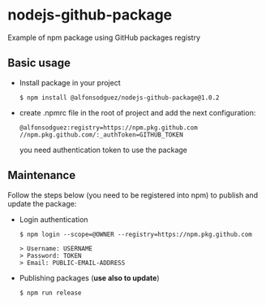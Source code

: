 # nodejs-github-package
Example of npm package using GitHub packages registry


## Basic usage
* Install package in your project
  ```
  $ npm install @alfonsodguez/nodejs-github-package@1.0.2
  ```
* create .npmrc file in the root of project and add the next configuration: 
  ```
  @alfonsodguez:registry=https://npm.pkg.github.com
  //npm.pkg.github.com/:_authToken=GITHUB_TOKEN
  ```
  you need authentication token to use the package

## Maintenance
Follow the steps below (you need to be registered into npm) to publish and update the package:
* Login authentication
  ```
  $ npm login --scope=@OWNER --registry=https://npm.pkg.github.com

  > Username: USERNAME
  > Password: TOKEN
  > Email: PUBLIC-EMAIL-ADDRESS
  ```
* Publishing packages (**use also to update**)
  ```
  $ npm run release
  ```
